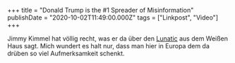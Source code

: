 +++
title = "Donald Trump is the #1 Spreader of Misinformation"
publishDate = "2020-10-02T11:49:00.000Z"
tags = ["Linkpost", "Video"]
+++

Jimmy Kimmel hat völlig recht, was er da über den [Lunatic](https://www.urbandictionary.com/define.php?term=lunatic) aus dem Weißen Haus sagt. Mich wundert es halt nur, dass man hier in Europa dem da drüben so viel Aufmerksamkeit schenkt.

<!--more-->